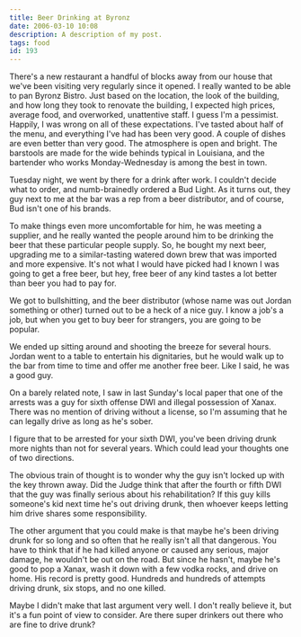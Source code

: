 ```yaml
---
title: Beer Drinking at Byronz
date: 2006-03-10 10:08
description: A description of my post.
tags: food
id: 193
---
```

There's a new restaurant a handful of blocks away from our house that we've been visiting very regularly since it opened.  I really wanted to be able to pan Byronz Bistro.  Just based on the location, the look of the building, and how long they took to renovate the building, I expected high prices, average food, and overworked, unattentive staff.  I guess I'm a pessimist.
<span class="spanEndPreview">&nbsp;</span>
Happily, I was wrong on all of these expectations.  I've tasted about half of the menu, and everything I've had has been very good.  A couple of dishes are even better than very good.  The atmosphere is open and bright.  The barstools are made for the wide behinds typical in Louisiana, and the bartender who works Monday-Wednesday is among the best in town.

Tuesday night, we went by there for a drink after work.  I couldn't decide what to order, and numb-brainedly ordered a Bud Light.  As it turns out, they guy next to me at the bar was a rep from a beer distributor, and of course, Bud isn't one of his brands.

To make things even more uncomfortable for him, he was meeting a supplier, and he really wanted the people around him to be drinking the beer that these particular people supply.  So, he bought my next beer, upgrading me to a similar-tasting watered down brew that was imported and more expensive.  It's not what I would have picked had I known I was going to get a free beer, but hey, free beer of any kind tastes a lot better than beer you had to pay for.

We got to bullshitting, and the beer distributor (whose name was out Jordan something or other) turned out to be a heck of a nice guy.  I know a job's a job, but when you get to buy beer for strangers, you are going to be popular.

We ended up sitting around and shooting the breeze for several hours.  Jordan went to a table to entertain his dignitaries, but he would walk up to the bar from time to time and offer me another free beer.  Like I said, he was a good guy.

On a barely related note, I saw in last Sunday's local paper that one of the arrests was a guy for sixth offense DWI and illegal possession of Xanax.  There was no mention of driving without a license, so I'm assuming that he can legally drive as long as he's sober.

I figure that to be arrested for your sixth DWI, you've been driving drunk more nights than not for several years.  Which could lead your thoughts one of two directions.

The obvious train of thought is to wonder why the guy isn't locked up with the key thrown away.  Did the Judge think that after the fourth or fifth DWI that the guy was finally serious about his rehabilitation?  If this guy kills someone's kid next time he's out driving drunk, then whoever keeps letting him drive shares some responsibility.

The other argument that you could make is that maybe he's been driving drunk for so long and so often that he really isn't all that dangerous.  You have to think that if he had killed anyone or caused any serious, major damage, he wouldn't be out on the road.  But since he hasn't, maybe he's good to pop a Xanax, wash it down with a few vodka rocks, and drive on home.  His record is pretty good.  Hundreds and hundreds of attempts driving drunk, six stops, and no one killed.  

Maybe I didn't make that last argument very well.  I don't really believe it, but it's a fun point of view to consider.  Are there super drinkers out there who are fine to drive drunk? 